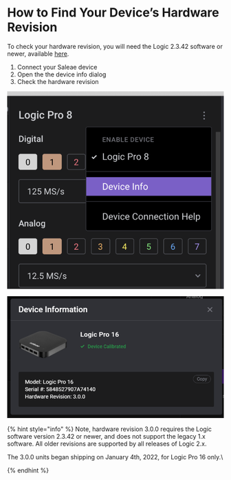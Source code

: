 # How to Find Your Device’s Hardware Revision

To check your hardware revision, you will need the Logic 2.3.42 software or newer, available [here](https://www.saleae.com/downloads/).

1. Connect your Saleae device
2. Open the the device info dialog
3. Check the hardware revision



![The Device Info dialog is opened from the capture settings sidebar menu](<../../.gitbook/assets/image (12).png>)

![The hardware revision is shown in the last line](<../../.gitbook/assets/image (13).png>)

{% hint style="info" %}
Note, hardware revision 3.0.0 requires the Logic software version 2.3.42 or newer, and does not support the legacy 1.x software. All older revisions are supported by all releases of Logic 2.x.

The 3.0.0 units began shipping on January 4th, 2022, for Logic Pro 16 only.\

{% endhint %}
